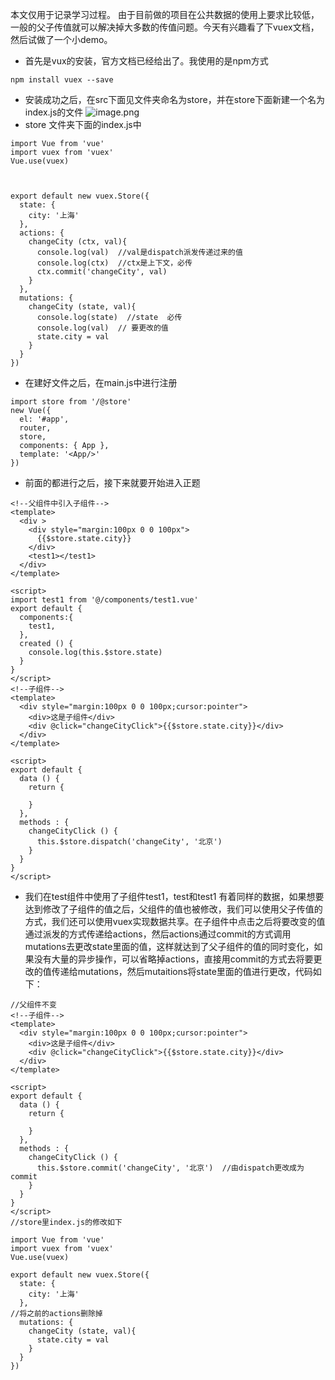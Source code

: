 本文仅用于记录学习过程。
由于目前做的项目在公共数据的使用上要求比较低，一般的父子传值就可以解决掉大多数的传值问题。今天有兴趣看了下vuex文档，然后试做了一个小demo。
- 首先是vux的安装，官方文档已经给出了。我使用的是npm方式
```
npm install vuex --save
```
- 安装成功之后，在src下面见文件夹命名为store，并在store下面新建一个名为index.js的文件
![image.png](https://upload-images.jianshu.io/upload_images/8649258-46358d723ca32627.png?imageMogr2/auto-orient/strip%7CimageView2/2/w/1240)
- store 文件夹下面的index.js中 
```
import Vue from 'vue'
import vuex from 'vuex'
Vue.use(vuex)



export default new vuex.Store({
  state: {
    city: '上海'
  },
  actions: {
    changeCity (ctx, val){
      console.log(val)  //val是dispatch派发传递过来的值
      console.log(ctx)  //ctx是上下文，必传
      ctx.commit('changeCity', val)
    }
  },
  mutations: {
    changeCity (state, val){
      console.log(state)  //state  必传
      console.log(val)  // 要更改的值
      state.city = val
    }
  }
})
```
- 在建好文件之后，在main.js中进行注册
```
import store from '/@store'
new Vue({
  el: '#app',
  router,
  store,
  components: { App },
  template: '<App/>'
})
```
- 前面的都进行之后，接下来就要开始进入正题
```
<!--父组件中引入子组件-->
<template>
  <div >
    <div style="margin:100px 0 0 100px">
      {{$store.state.city}}
    </div>
    <test1></test1>
  </div>
</template>

<script>
import test1 from '@/components/test1.vue'
export default {
  components:{
    test1,
  },
  created () {
    console.log(this.$store.state)
  }
}
</script>
<!--子组件-->
<template>
  <div style="margin:100px 0 0 100px;cursor:pointer">
    <div>这是子组件</div>
    <div @click="changeCityClick">{{$store.state.city}}</div>
  </div>
</template>

<script>
export default {
  data () {
    return {

    }
  },
  methods : {
    changeCityClick () {
      this.$store.dispatch('changeCity', '北京')
    }
  }
}
</script>
```
- 我们在test组件中使用了子组件test1，test和test1 有着同样的数据，如果想要达到修改了子组件的值之后，父组件的值也被修改，我们可以使用父子传值的方式，我们还可以使用vuex实现数据共享。在子组件中点击之后将要改变的值通过派发的方式传递给actions，然后actions通过commit的方式调用mutations去更改state里面的值，这样就达到了父子组件的值的同时变化，如果没有大量的异步操作，可以省略掉actions，直接用commit的方式去将要更改的值传递给mutations，然后mutaitions将state里面的值进行更改，代码如下：
```
//父组件不变
<!--子组件-->
<template>
  <div style="margin:100px 0 0 100px;cursor:pointer">
    <div>这是子组件</div>
    <div @click="changeCityClick">{{$store.state.city}}</div>
  </div>
</template>

<script>
export default {
  data () {
    return {

    }
  },
  methods : {
    changeCityClick () {
      this.$store.commit('changeCity', '北京')  //由dispatch更改成为commit
    }
  }
}
</script>
//store里index.js的修改如下

import Vue from 'vue'
import vuex from 'vuex'
Vue.use(vuex)

export default new vuex.Store({
  state: {
    city: '上海'
  },
//将之前的actions删除掉
  mutations: {
    changeCity (state, val){
      state.city = val
    }
  }
})
```




